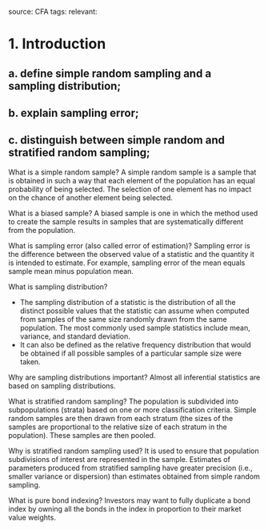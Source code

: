 source: CFA
tags: 
relevant: 

# 1. Introduction

## a. define simple random sampling and a sampling distribution;
## b. explain sampling error;
## c. distinguish between simple random and stratified random sampling;

What is a simple random sample?
A simple random sample is a sample that is obtained in such a way that each element of the population has an equal probability of being selected. The selection of one element has no impact on the chance of another element being selected.

What is a biased sample?
A biased sample is one in which the method used to create the sample results in samples that are systematically different from the population.

What is sampling error (also called error of estimation)?
Sampling error is the difference between the observed value of a statistic and the quantity it is intended to estimate. For example, sampling error of the mean equals sample mean minus population mean.

What is sampling distribution?
- The sampling distribution of a statistic is the distribution of all the distinct possible values that the statistic can assume when computed from samples of the same size randomly drawn from the same population. The most commonly used sample statistics include mean, variance, and standard deviation.
- It can also be defined as the relative frequency distribution that would be obtained if all possible samples of a particular sample size were taken.

Why are sampling distributions important?
Almost all inferential statistics are based on sampling distributions.

What is stratified random sampling?
The population is subdivided into subpopulations (strata) based on one or more classification criteria. Simple random samples are then drawn from each stratum (the sizes of the samples are proportional to the relative size of each stratum in the population). These samples are then pooled.

Why is stratified random sampling used?
It is used to ensure that population subdivisions of interest are represented in the sample. Estimates of parameters produced from stratified sampling have greater precision (i.e., smaller variance or dispersion) than estimates obtained from simple random sampling.

What is pure bond indexing?
Investors may want to fully duplicate a bond index by owning all the bonds in the index in proportion to their market value weights.

